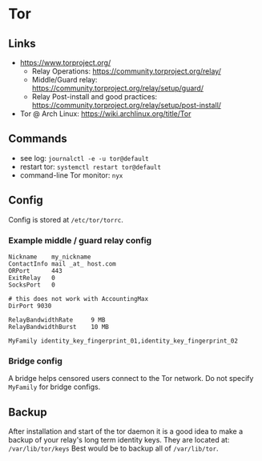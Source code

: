 # Tor

## Links

- https://www.torproject.org/
  - Relay Operations: https://community.torproject.org/relay/
  - Middle/Guard relay: https://community.torproject.org/relay/setup/guard/
  - Relay Post-install and good practices: https://community.torproject.org/relay/setup/post-install/
- Tor @ Arch Linux: https://wiki.archlinux.org/title/Tor

## Commands

- see log: `journalctl -e -u tor@default`
- restart tor: `systemctl restart tor@default`
- command-line Tor monitor: `nyx`

## Config

Config is stored at `/etc/tor/torrc`.

### Example middle / guard relay config

```
Nickname    my_nickname
ContactInfo mail _at_ host.com
ORPort      443
ExitRelay   0
SocksPort   0

# this does not work with AccountingMax
DirPort 9030

RelayBandwidthRate     9 MB
RelayBandwidthBurst    10 MB

MyFamily identity_key_fingerprint_01,identity_key_fingerprint_02
```

### Bridge config

A bridge helps censored users connect to the Tor network.
Do not specify `MyFamily` for bridge configs.

## Backup

After installation and start of the tor daemon it is a good idea to make a backup of your relay's long term identity keys.
They are located at: `/var/lib/tor/keys`
Best would be to backup all of `/var/lib/tor`.
